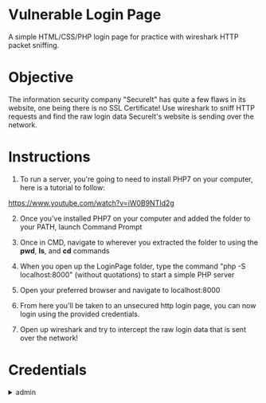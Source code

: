 # Vulnerable Login Page
A simple HTML/CSS/PHP login page for practice with wireshark HTTP packet sniffing.

# Objective
The information security company "SecureIt" has quite a few flaws in its website, one being there is no SSL Certificate! Use wireshark to sniff HTTP requests and find the raw login data SecureIt's website is sending over the network.

# Instructions
1. To run a server, you're going to need to install PHP7 on your computer, here is a tutorial to follow:

https://www.youtube.com/watch?v=iW0B9NTId2g

2. Once you've installed PHP7 on your computer and added the folder to your PATH, launch Command Prompt

3. Once in CMD, navigate to wherever you extracted the folder to using the <b>pwd</b>, <b>ls</b>, and <b>cd</b> commands

4. When you open up the LoginPage folder, type the command "php -S localhost:8000" (without quotations)
to start a simple PHP server

5. Open your preferred browser and navigate to localhost:8000

6. From here you'll be taken to an unsecured http login page, you can now login using the provided credentials.

7. Open up wireshark and try to intercept the raw login data that is sent over the network!

# Credentials
<details>
<b>Username:</b> <summary>admin</summary>

<b>Password:</b> <summary>password</summary>
</details>
